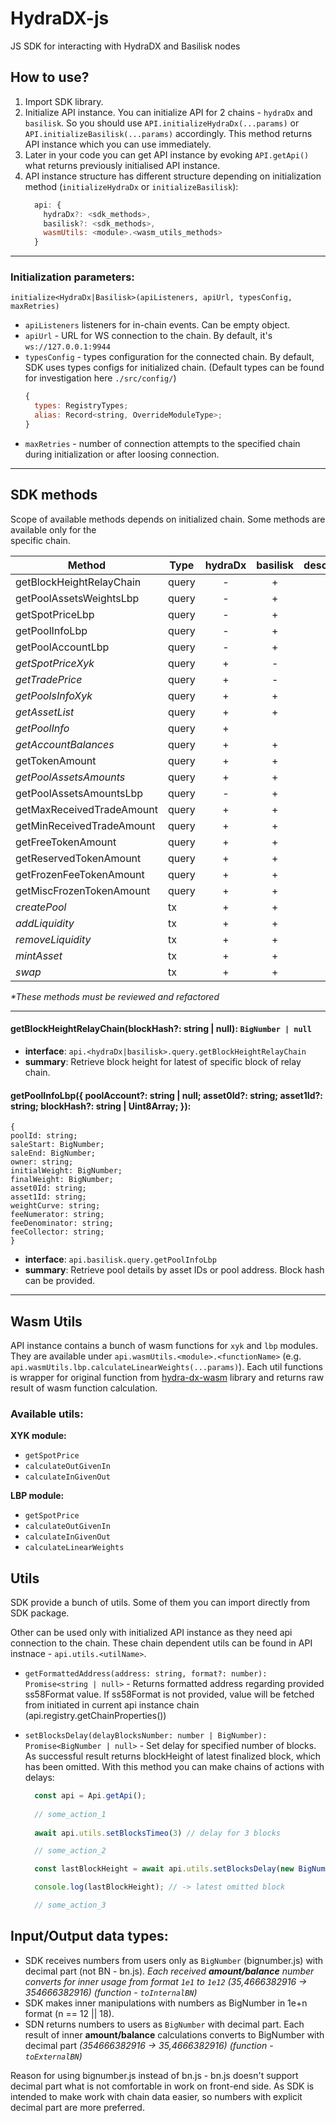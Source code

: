 # HydraDX-js

JS SDK for interacting with HydraDX and Basilisk nodes

## How to use?
1) Import SDK library.
2) Initialize API instance. You can initialize API for 2 chains - `hydraDx` and `basilisk`. So 
you should use `API.initializeHydraDx(...params)` or `API.initializeBasilisk(...params)` accordingly. This
method returns API instance which you can use immediately. 
3) Later in your code you can get API instance by evoking `API.getApi()` what returns previously
initialised API instance.
4) API instance structure has different structure depending on initialization method 
   (`initializeHydraDx` or `initializeBasilisk`):
    ```javascript
      api: {
        hydraDx?: <sdk_methods>,
        basilisk?: <sdk_methods>,
        wasmUtils: <module>.<wasm_utils_methods>
      }  
    ```

---

### Initialization parameters:
`initialize<HydraDx|Basilisk>(apiListeners, apiUrl, typesConfig, maxRetries)`

- `apiListeners` listeners for in-chain events. Can be empty object.
- `apiUrl` - URL for WS connection to the chain. By default, it's `ws://127.0.0.1:9944`
- `typesConfig` - types configuration for the connected chain. By default, SDK uses types configs 
  for initialized chain. (Default types can be found for investigation here `./src/config/`)
  ```javascript
  {
    types: RegistryTypes;
    alias: Record<string, OverrideModuleType>;
  }
  ```
- `maxRetries` - number of connection attempts to the specified chain during initialization
  or after loosing connection.
  
---

## SDK methods
Scope of available methods depends on initialized chain. Some methods are available only for the  
specific chain.


| Method                    | Type  | hydraDx | basilisk | description |
|---------------------------|-------|:-------:|:--------:|-------------|
| getBlockHeightRelayChain  | query |    -    |     +    |             |
| getPoolAssetsWeightsLbp   | query |    -    |     +    |             |
| getSpotPriceLbp           | query |    -    |     +    |             |
| getPoolInfoLbp            | query |    -    |     +    |             |
| getPoolAccountLbp         | query |    -    |     +    |             |
| _getSpotPriceXyk_         | query |    +    |     -    |             |
| _getTradePrice_           | query |    +    |     -    |             |
| _getPoolsInfoXyk_         | query |    +    |     +    |             |
| _getAssetList_            | query |    +    |     +    |             |
| _getPoolInfo_             | query |    +    |          |             |
| _getAccountBalances_      | query |    +    |     +    |             |
| getTokenAmount            | query |    +    |     +    |             |
| _getPoolAssetsAmounts_    | query |    +    |     +    |             |
| getPoolAssetsAmountsLbp   | query |    -    |     +    |             |
| getMaxReceivedTradeAmount | query |    +    |     +    |             |
| getMinReceivedTradeAmount | query |    +    |     +    |             |
| getFreeTokenAmount        | query |    +    |     +    |             |
| getReservedTokenAmount    | query |    +    |     +    |             |
| getFrozenFeeTokenAmount   | query |    +    |     +    |             |
| getMiscFrozenTokenAmount  | query |    +    |     +    |             |
| _createPool_              | tx    |    +    |     +    |             |
| _addLiquidity_            | tx    |    +    |     +    |             |
| _removeLiquidity_         | tx    |    +    |     +    |             |
| _mintAsset_               | tx    |    +    |     +    |             |
| _swap_                    | tx    |    +    |     +    |             |

_*These methods must be reviewed and refactored_

---

#### getBlockHeightRelayChain(blockHash?: string | null): `BigNumber | null`
- **interface**: `api.<hydraDx|basilisk>.query.getBlockHeightRelayChain`
- **summary**:    Retrieve block height for latest of specific block of relay chain.



#### getPoolInfoLbp({ poolAccount?: string | null; asset0Id?: string; asset1Id?: string; blockHash?: string | Uint8Array; }): 
```
{
poolId: string;
saleStart: BigNumber;
saleEnd: BigNumber;
owner: string;
initialWeight: BigNumber;
finalWeight: BigNumber;
asset0Id: string;
asset1Id: string;
weightCurve: string;
feeNumerator: string;
feeDenominator: string;
feeCollector: string;
}
```
- **interface**: `api.basilisk.query.getPoolInfoLbp`
- **summary**:    Retrieve pool details by asset IDs or pool address. Block hash can be provided.



---

## Wasm Utils

API instance contains a bunch of wasm functions for `xyk` and `lbp` modules. 
They are available under `api.wasmUtils.<module>.<functionName>` 
(e.g. `api.wasmUtils.lbp.calculateLinearWeights(...params)`). Each util functions is wrapper for 
original function from [hydra-dx-wasm](https://github.com/galacticcouncil/HydraDX-wasm) library 
and returns raw result of wasm function calculation.

### Available utils:

**XYK module:**
- `getSpotPrice`
- `calculateOutGivenIn`
- `calculateInGivenOut`

**LBP module:**
- `getSpotPrice`
- `calculateOutGivenIn`
- `calculateInGivenOut`
- `calculateLinearWeights`


## Utils

SDK provide a bunch of utils. Some of them you can import directly from SDK package.

Other can be used only with initialized API instance as they need api connection to the chain. 
These chain dependent utils can be found in API instnace - `api.utils.<utilName>`.

- `getFormattedAddress(address: string, format?: number): Promise<string | null>` - Returns formatted address regarding provided ss58Format value. If ss58Format
    is not provided, value will be fetched from initiated in current api instance
    chain (api.registry.getChainProperties())
  

- `setBlocksDelay(delayBlocksNumber: number | BigNumber): Promise<BigNumber | null>` - Set delay for specified number of blocks. As successful result returns 
  blockHeight of latest finalized block, which has been omitted.  With this method you can make chains 
  of actions with delays:
    ```javascript
      const api = Api.getApi();
      
      // some_action_1
      
      await api.utils.setBlocksTimeo(3) // delay for 3 blocks
    
      // some_action_2
    
      const lastBlockHeight = await api.utils.setBlocksDelay(new BigNumber(5)) // delay for 5 blocks
    
      console.log(lastBlockHeight); // -> latest omitted block 
    
      // some_action_3
    ```


## Input/Output data types:

- SDK receives numbers from users only as `BigNumber` (bignumber.js) with decimal part (not BN - bn.js). *Each received
  **amount/balance** number converts for inner usage from format `1e1` to `1e12` (35,4666382916 → 354666382916) (function - `toInternalBN`)*
- SDK makes inner manipulations with numbers as BigNumber in  1e+n format (n == 12 || 18).
- SDN returns numbers to users as `BigNumber` with decimal part. Each result of inner **amount/balance** calculations
  converts to BigNumber with decimal part *(354666382916 → 35,4666382916) (function - `toExternalBN`)*

Reason for using bignumber.js instead of bn.js - bn.js doesn't support decimal part what is not comfortable in
work on front-end side. As SDK is intended to make work with chain data easier, so numbers with explicit decimal part
are more preferred.
